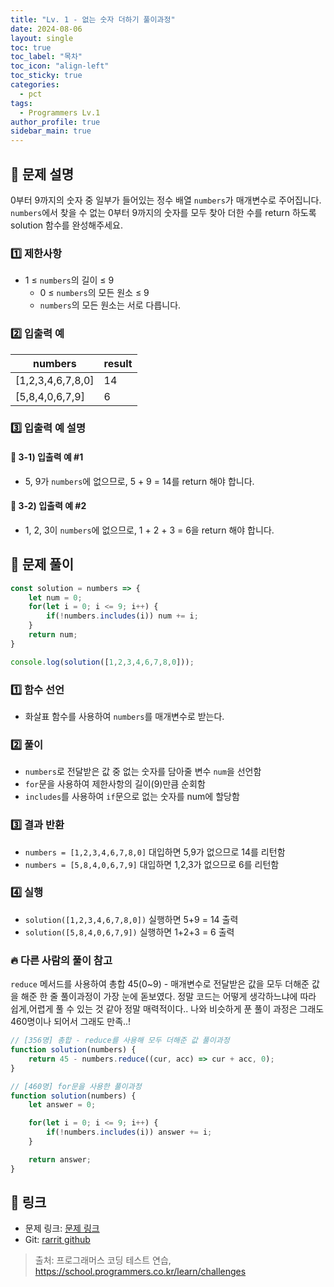 ```yaml
---
title: "Lv. 1 - 없는 숫자 더하기 풀이과정"
date: 2024-08-06
layout: single
toc: true
toc_label: "목차"
toc_icon: "align-left"
toc_sticky: true
categories:
  - pct
tags:
  - Programmers Lv.1
author_profile: true
sidebar_main: true
---
```


## :ledger: 문제 설명

0부터 9까지의 숫자 중 일부가 들어있는 정수 배열 `numbers`가 매개변수로 주어집니다. `numbers`에서 찾을 수 없는 0부터 9까지의 숫자를 모두 찾아 더한 수를 return 하도록 solution 함수를 완성해주세요.

### :one: 제한사항

- 1 ≤ `numbers`의 길이 ≤ 9
  - 0 ≤ `numbers`의 모든 원소 ≤ 9
  - `numbers`의 모든 원소는 서로 다릅니다.

### :two: 입출력 예

| numbers              | result |
| ------------------ | ------ |
|[1,2,3,4,6,7,8,0] |	14 |
[5,8,4,0,6,7,9] |	6 |

### :three: 입출력 예 설명
#### :pushpin: 3-1) 입출력 예 #1
- 5, 9가 `numbers`에 없으므로, 5 + 9 = 14를 return 해야 합니다.

#### :pushpin: 3-2) 입출력 예 #2
- 1, 2, 3이 `numbers`에 없으므로, 1 + 2 + 3 = 6을 return 해야 합니다.

## :ledger: 문제 풀이

```javascript
const solution = numbers => {
    let num = 0;
    for(let i = 0; i <= 9; i++) {
        if(!numbers.includes(i)) num += i;
    }
    return num;
}

console.log(solution([1,2,3,4,6,7,8,0]));
```

### :one: 함수 선언

- 화살표 함수를 사용하여 `numbers`를 매개변수로 받는다.

### :two: 풀이

- `numbers`로 전달받은 값 중 없는 숫자를 담아줄 변수 `num`을 선언함 
- `for`문을 사용하여 제한사항의 길이(9)만큼 순회함
- `includes`를 사용하여 `if`문으로 없는 숫자를 num에 할당함

### :three: 결과 반환

- `numbers = [1,2,3,4,6,7,8,0]` 대입하면 5,9가 없으므로 14를 리턴함
- `numbers = [5,8,4,0,6,7,9]` 대입하면 1,2,3가 없으므로 6를 리턴함

### :four: 실행

- `solution([1,2,3,4,6,7,8,0])` 실행하면 5+9 = 14 출력
- `solution([5,8,4,0,6,7,9])` 실행하면 1+2+3 = 6 출력

### :fire: 다른 사람의 풀이 참고
`reduce` 메서드를 사용하여 총합 45(0~9) - 매개변수로 전달받은 값을 모두 더해준 값을 해준 한 줄 풀이과정이 가장 눈에 돋보였다. 정말 코드는 어떻게 생각하느냐에 따라 쉽게,어렵게 풀 수 있는 것 같아 정말 매력적이다.. 나와 비슷하게 푼 풀이 과정은 그래도 460명이나 되어서 그래도 만족..!

```javascript
// [356명] 총합 - reduce를 사용해 모두 더해준 값 풀이과정
function solution(numbers) {
    return 45 - numbers.reduce((cur, acc) => cur + acc, 0);
}

// [460명] for문을 사용한 풀이과정
function solution(numbers) {
    let answer = 0;

    for(let i = 0; i <= 9; i++) {
        if(!numbers.includes(i)) answer += i;
    }

    return answer;
}

```

## :link: 링크

- 문제 링크: [문제 링크](https://school.programmers.co.kr/learn/courses/30/lessons/86051) 
- Git: [rarrit github](https://github.com/rarrit/programmers-coding-test/tree/main/%ED%94%84%EB%A1%9C%EA%B7%B8%EB%9E%98%EB%A8%B8%EC%8A%A4/1/86051.%E2%80%85%EC%97%86%EB%8A%94%E2%80%85%EC%88%AB%EC%9E%90%E2%80%85%EB%8D%94%ED%95%98%EA%B8%B0)

> 출처: 프로그래머스 코딩 테스트 연습, https://school.programmers.co.kr/learn/challenges

